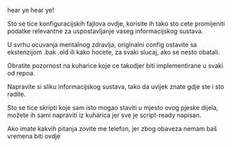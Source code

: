 hear ye hear ye!

Sto se tice konfiguracijskih fajlova ovdje, korisite ih tako sto cete promijeniti podatke relevantne za uspostavljanje vaseg informacijskog sustava.

U svrhu ocuvanja mentalnog zdravlja, originalni config ostavite sa ekstenzijom .bak .old ili kako hocete, za svaki slucaj, ako se nesto obatali.

Obratite pozornost na kuharice koje ce takodjer biti implementirane u svaki od repoa.

Napravite si sliku informacijskog sustava, tako da uvijek znate gdje ste i sto radite.

Sto se tice skripti koje sam isto mogao staviti u mjesto ovog pjeske dijela, možete ih sami napraviti iz kuharica jer sve je script-ready napisan.

Ako imate kakvih pitanja zovite me telefon, jer zbog obaveza nemam baš vremena biti ovdje


